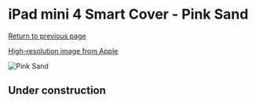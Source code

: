# iPad mini 4 Smart Cover - Pink Sand

[Return to previous page](/ipad_mini4)

[High-resolution image from Apple](https://store.storeimages.cdn-apple.com/8756/as-images.apple.com/is/MNN32?wid=4500&hei=4500&fmt=png)

<div style="width: 512px"><img src="/almost_uncompressed/MNN32.webp" alt="Pink Sand"></div>

## Under construction
